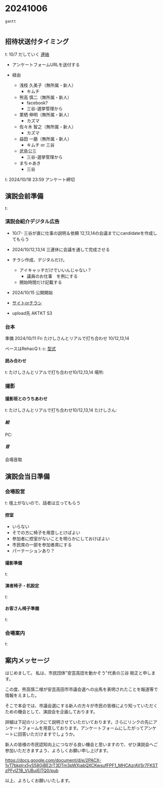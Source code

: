# 20241006

```mermaid
gantt


```

## 招待状送付タイミング
t: 10/7 だしていく
[連絡](../20240928/20240928.md#選挙管理委員会)
  - アンケートフォームURLを送付する

- 経由
  - 浅枝 久美子（無所属・新人）
    - キムチ
  - 熊高 慎二（無所属・新人）
    - facebook?
    - 三谷-選挙管理から
  - 栗栖 伸明（無所属・新人）
    - カズマ
  - 佐々木 智之（無所属・新人）
    - カズマ
  - 益田 一磨（無所属・新人）
    - キムチ or 三谷
  - 武島公三
    - 三谷-選挙管理から
  - まちゃあき
    - 三谷

t: 2024/10/18 23:59 アンケート締切
 
## 演説会前準備
t:

### 演説会紹介デジタル広告
- 10/7- 三谷が直に仕事の説明＆依頼 12,13,14の会議までにcandidateを作成してもらう
- 2024/10/12,13,14 三連休に会議を通して完成させる
- チラシ作成、デジタルだけ。
  - アイキャッチだけでいいんじゃない？
    - 議員のお仕事　を例にする
  - 開始時間だけ記載する
- 2024/10/15 公開開始


- [サイトorチラシ](../20240921/20240921.md#回答内容をサイトにアップロード)
- upload先 AKTKT S3



### 台本
準備 2024/10/11 Fri
たけしさんとリアルで打ち合わせ 10/12,13,14

ベースはRehacQ 
t:
c: 
[型式](../20240901/20240901.md#討論会の型式)


#### 読み合わせ
t: たけしさんとリアルで打ち合わせ10/12,13,14
場所: 

### 撮影

#### 撮影班とのうちあわせ
t: たけしさんとリアルで打ち合わせ10/12,13,14
たけしさん: 

##### 絵
PC: 

##### 音
会場音取

## 演説会当日準備

### 会場設営
t:  壇上がないので、話者は立ってもらう

#### 控室
- いらない
- そでの方に椅子を用意しとけばよい
- 参加者に控室がないことを明らかにしておけばよい
- 市民席の一部を参加者席にする
- パーテーションあり？

#### 撮影準備
t: 

#### 演者椅子・机設定
t:

#### お客さん椅子準備
t:

### 会場案内
t:


## 案内メッセージ

はじめまして。
私は、市民団体"安芸高田を動かそう"代表の三谷 剛正と申します。

この度、熊高慎二様が安芸高田市市議会選への出馬を表明されたことを報道等で情報をえました。

そこで本会では、市議会選にする新人の方々が市民の皆様により知っていただくための機会として、演説会を企画しております。

詳細は下記のリンクにて説明させていただいております。さらにリンクの先にアンケートフォームを用意しております。アンケートフォームにしたがってアンケートに回答いただけますでしょうか。

 
新人の皆様の市民認知向上につながる良い機会と思いますので、ぜひ演説会へご参加いただきますよう、よろしくお願い申し上げます。

 

https://docs.google.com/document/d/e/2PACX-1vT7bkplrx5yS58GjBE2rT3DTm3pWXjabQXCKwsufFPF1_MHCAzrAVSr7FKSTzPFylZ1B_VUBujElTQ0/pub


以上、よろしくお願いいたします。

 